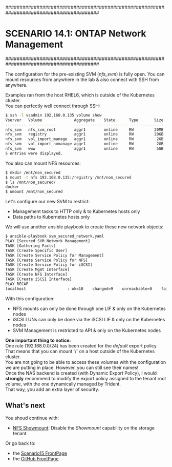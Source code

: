 #########################################################################################
# SCENARIO 14.1: ONTAP Network Management
#########################################################################################  

The configuration for the pre-existing SVM (_nfs_svm_) is fully open. You can mount resources from anywhere in the lab & also connect with SSH from anywhere.  

Examples ran from the host RHEL6, which is outside of the Kubernetes cluster.  
You can perfectly well connect through SSH:

```bash
$ ssh -l vsadmin 192.168.0.135 volume show
Vserver   Volume              Aggregate    State      Type       Size  Available Used%
--------- ------------        ------------ ---------- ---- ---------- ---------- -----
nfs_svm   nfs_svm_root        aggr1        online     RW         20MB    17.10MB   10%
nfs_svm   registry            aggr1        online     RW         20GB    18.93GB    0%
nfs_svm   vol_import_manage   aggr1        online     RW          2GB     1.90GB    0%
nfs_svm   vol_import_nomanage aggr1        online     RW          2GB     1.90GB    0%
nfs_svm   www                 aggr1        online     RW          5GB     4.75GB    0%
5 entries were displayed.
```

You also can mount NFS resources:

```bash
$ mkdir /mnt/non_secured
$ mount -t nfs 192.168.0.135:/registry /mnt/non_secured
$ ls /mnt/non_secured/
docker
$ umount /mnt/non_secured
```

Let's configure our new SVM to restrict:

- Management tasks to HTTP only & to Kubernetes hosts only
- Data paths to Kubernetes hosts only

We will use another ansible playbook to create these new network objects:

```bash
$ ansible-playbook svm_secured_network.yaml
PLAY [Secured SVM Network Management]
TASK [Gathering Facts]
TASK [Create Specific User]
TASK [Create Service Policy for Management]
TASK [Create Service Policy for NFS]
TASK [Create Service Policy for iSCSI]
TASK [Create Mgmt Interface]
TASK [Create NFS Interface]
TASK [Create iSCSI Interface]
PLAY RECAP
localhost                  : ok=10    changed=9    unreachable=0    failed=0    skipped=0    rescued=0    ignored=0
```

With this configuration:

- NFS mounts can only be done through one LIF & only on the Kubernetes nodes
- iSCSI LUNs can only be done via the iSCSI LIF & only on the Kubernetes nodes
- SVM Management is restricted to API & only on the Kubernetes nodes  

**One important thing to notice:**  
One rule (192.168.0.0/24) has been created for the _default_ export policy.  
That means that you can mount '/' on a host outside of the Kubernetes cluster.  
You are not going to be able to access these volumes with the configuration we are putting in place. However, you can still see their names!  
Once the NAS backend is created (with Dynamic Export Policy), I would **strongly** recommend to modify the export policy assigned to the tenant root volume, with the one dynamically managed by Trident.  
That way, you add an extra layer of security.  


## What's next

You shoud continue with:

- [NFS Showmount](../2_NFS_Showmount): Disable the _Showmount_ capability on the storage tenant

Or go back to:

- the [Scenario15 FrontPage](../)
- the [GitHub FrontPage](https://github.com/YvosOnTheHub/LabNetApp)